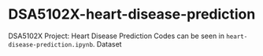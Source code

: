 # DSA5102X-heart-disease-prediction
DSA5102X Project: Heart Disease Prediction
Codes can be seen in `heart-disease-prediction.ipynb`.
Dataset 
